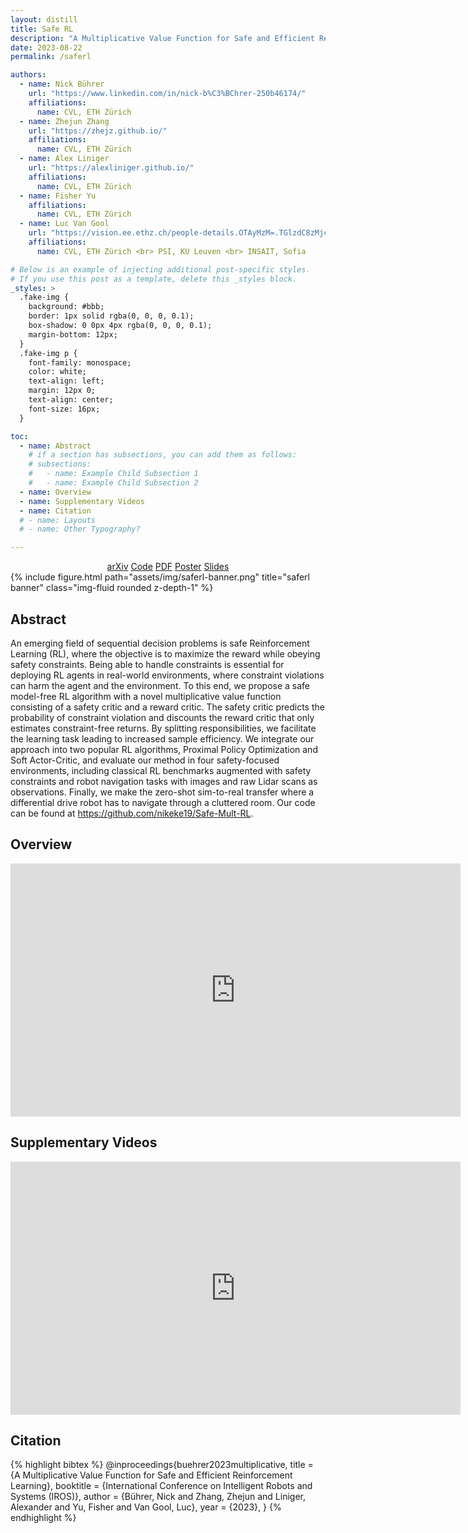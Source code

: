 ```yaml
---
layout: distill
title: Safe RL
description: "A Multiplicative Value Function for Safe and Efficient Reinforcement Learning"
date: 2023-08-22
permalink: /saferl

authors:
  - name: Nick Bührer
    url: "https://www.linkedin.com/in/nick-b%C3%BChrer-250b46174/"
    affiliations:
      name: CVL, ETH Zürich
  - name: Zhejun Zhang
    url: "https://zhejz.github.io/"
    affiliations:
      name: CVL, ETH Zürich
  - name: Alex Liniger
    url: "https://alexliniger.github.io/"
    affiliations:
      name: CVL, ETH Zürich
  - name: Fisher Yu
    affiliations:
      name: CVL, ETH Zürich
  - name: Luc Van Gool
    url: "https://vision.ee.ethz.ch/people-details.OTAyMzM=.TGlzdC8zMjcxLC0xOTcxNDY1MTc4.html"
    affiliations:
      name: CVL, ETH Zürich <br> PSI, KU Leuven <br> INSAIT, Sofia

# Below is an example of injecting additional post-specific styles.
# If you use this post as a template, delete this _styles block.
_styles: >
  .fake-img {
    background: #bbb;
    border: 1px solid rgba(0, 0, 0, 0.1);
    box-shadow: 0 0px 4px rgba(0, 0, 0, 0.1);
    margin-bottom: 12px;
  }
  .fake-img p {
    font-family: monospace;
    color: white;
    text-align: left;
    margin: 12px 0;
    text-align: center;
    font-size: 16px;
  }

toc:
  - name: Abstract
    # if a section has subsections, you can add them as follows:
    # subsections:
    #   - name: Example Child Subsection 1
    #   - name: Example Child Subsection 2
  - name: Overview
  - name: Supplementary Videos
  - name: Citation
  # - name: Layouts
  # - name: Other Typography?

---
```

<center>
<div class="links">
<a href="https://arxiv.org/abs/2303.04118" class="btn btn-sm z-depth-1" role="button" target="_blank">arXiv</a>
<a href="https://github.com/nikeke19/Safe-Mult-RL" class="btn btn-sm z-depth-1" role="button" target="_blank">Code</a>
<a href="/assets/pdf/saferl_arxiv.pdf" class="btn btn-sm z-depth-1" role="button" target="_blank">PDF</a>
<a href="/assets/pdf/saferl_poster.pdf" class="btn btn-sm z-depth-1" role="button" target="_blank">Poster</a>
<a href="/assets/pdf/saferl_slides.pdf" class="btn btn-sm z-depth-1" role="button" target="_blank">Slides</a>
</div>
</center>

<div class="row">
    <div class="col-sm mt-3 mt-md-0">
        {% include figure.html path="assets/img/saferl-banner.png" title="saferl banner" class="img-fluid rounded z-depth-1" %}
    </div>
</div>

## Abstract

An emerging field of sequential decision problems is safe Reinforcement Learning (RL), where the objective is to maximize the reward while obeying safety constraints. Being able to handle constraints is essential for deploying RL agents in real-world environments, where constraint violations can harm the agent and the environment. To this end, we propose a safe model-free RL algorithm with a novel multiplicative value function consisting of a safety critic and a reward critic. The safety critic predicts the probability of constraint violation and discounts the reward critic that only estimates constraint-free returns. By splitting responsibilities, we facilitate the learning task leading to increased sample efficiency. We integrate our approach into two popular RL algorithms, Proximal Policy Optimization and Soft Actor-Critic, and evaluate our method in four safety-focused environments, including classical RL benchmarks augmented with safety constraints and robot navigation tasks with images and raw Lidar scans as observations. Finally, we make the zero-shot sim-to-real transfer where a differential drive robot has to navigate through a cluttered room. Our code can be found at https://github.com/nikeke19/Safe-Mult-RL.

## Overview

<iframe width="720" height="405" src="https://www.youtube.com/embed/5yr__lEK_bU" title="YouTube video player" frameborder="0" allow="accelerometer; autoplay; clipboard-write; encrypted-media; gyroscope; picture-in-picture" allowfullscreen></iframe>

## Supplementary Videos

<iframe width="720" height="405" src="https://www.youtube.com/embed/mw05UC4Imfc" title="YouTube video player" frameborder="0" allow="accelerometer; autoplay; clipboard-write; encrypted-media; gyroscope; picture-in-picture" allowfullscreen></iframe>

## Citation

{% highlight bibtex %}
@inproceedings{buehrer2023multiplicative,
  title = {A Multiplicative Value Function for Safe and Efficient Reinforcement Learning},
  booktitle = {International Conference on Intelligent Robots and Systems (IROS)},
  author = {Bührer, Nick and Zhang, Zhejun and Liniger, Alexander and Yu, Fisher and Van Gool, Luc},
  year = {2023},
}
{% endhighlight %}
